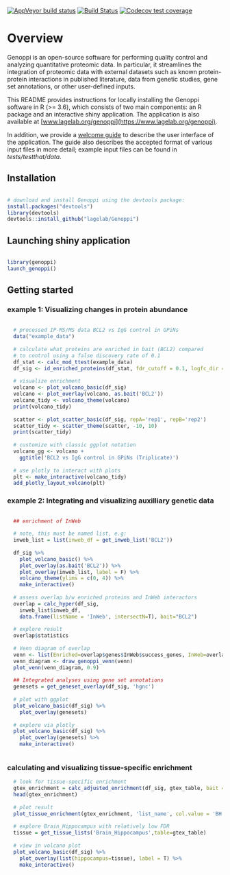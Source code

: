 
<!-- badges: start -->
[![AppVeyor build status](https://ci.appveyor.com/api/projects/status/github/lagelab/Genoppi?branch=master&svg=true)](https://ci.appveyor.com/project/lagelab/genoppi-j8jha)
[![Build Status](https://travis-ci.com/lagelab/Genoppi.svg?branch=master)](https://travis-ci.com/lagelab/Genoppi)
[![Codecov test coverage](https://codecov.io/gh/lagelab/Genoppi/branch/master/graph/badge.svg)](https://codecov.io/gh/lagelab/Genoppi?branch=master)
<!-- badges: end -->



# Overview

Genoppi is an open-source software for performing quality control and analyzing quantitative proteomic data. In particular, it streamlines the integration of proteomic data with external datasets such as known protein-protein interactions in published literature, data from genetic studies, gene set annotations, or other user-defined inputs.

This README provides instructions for locally installing the Genoppi software in R (>= 3.6), which consists of two main components: an R package and an interactive shiny application. The application is also available at [www.lagelab.org/genoppi](https://www.lagelab.org/genoppi).

In addition, we provide a [welcome guide](inst/shiny-examples/myapp/www/welcome_guide_200509.pdf) to describe the user interface of the application. The guide also describes the accepted format of various input files in more detail; example input files can be found in *tests/testthat/data*.


## Installation

```R

# download and install Genoppi using the devtools package:
install.packages("devtools")
library(devtools)
devtools::install_github("lagelab/Genoppi")

```

## Launching shiny application

```R

library(genoppi)
launch_genoppi()

```


## Getting started

### example 1: Visualizing changes in protein abundance
```R
  
  # processed IP-MS/MS data BCL2 vs IgG control in GPiNs
  data("example_data")
  
  # calculate what proteins are enriched in bait (BCL2) compared 
  # to control using a false discovery rate of 0.1
  df_stat <- calc_mod_ttest(example_data)
  df_sig <- id_enriched_proteins(df_stat, fdr_cutoff = 0.1, logfc_dir = 'positive')
    
  # visualize enrichment
  volcano <- plot_volcano_basic(df_sig)
  volcano <- plot_overlay(volcano, as.bait('BCL2'))
  volcano_tidy <- volcano_theme(volcano)
  print(volcano_tidy)
  
  scatter <- plot_scatter_basic(df_sig, repA='rep1', repB='rep2')
  scatter_tidy <- scatter_theme(scatter, -10, 10)
  print(scatter_tidy)
  
  # customize with classic ggplot notation
  volcano_gg <- volcano +
    ggtitle('BCL2 vs IgG control in GPiNs (Triplicate)')
  
  # use plotly to interact with plots
  plt <- make_interactive(volcano_tidy)
  add_plotly_layout_volcano(plt)

```


### example 2: Integrating and visualizing auxilliary genetic data 
```R

  ## enrichment of InWeb
  
  # note, this must be named list, e.g: 
  inweb_list = list(inweb_df = get_inweb_list('BCL2'))
  
  df_sig %>% 
    plot_volcano_basic() %>%
    plot_overlay(as.bait('BCL2')) %>%
    plot_overlay(inweb_list, label = F) %>%
    volcano_theme(ylims = c(0, 4)) %>%
    make_interactive()
  
  # assess overlap b/w enriched proteins and InWeb interactors
  overlap = calc_hyper(df_sig, 
    inweb_list$inweb_df, 
    data.frame(listName = 'InWeb', intersectN=T), bait="BCL2")
  
  # explore result
  overlap$statistics
  
  # Venn diagram of overlap
  venn <- list(Enriched=overlap$genes$InWeb$success_genes, InWeb=overlap$genes$InWeb$sample_genes)
  venn_diagram <- draw_genoppi_venn(venn)
  plot_venn(venn_diagram, 0.9)
  
  ## Integrated analyses using gene set annotations   
  genesets = get_geneset_overlay(df_sig, 'hgnc')
  
  # plot with ggplot
  plot_volcano_basic(df_sig) %>%
    plot_overlay(genesets)
  
  # explore via plotly
  plot_volcano_basic(df_sig) %>%
    plot_overlay(genesets) %>%
    make_interactive()



```

### calculating and visualizing tissue-specific enrichment

```R
  # look for tissue-specific enrichment
  gtex_enrichment = calc_adjusted_enrichment(df_sig, gtex_table, bait = 'BCL2')
  head(gtex_enrichment)
  
  # plot result
  plot_tissue_enrichment(gtex_enrichment, 'list_name', col.value = 'BH.FDR', ylab = 'FDR')
  
  # explore Brain_Hippocampus with relatively low FDR
  tissue = get_tissue_lists('Brain_Hippocampus',table=gtex_table)
  
  # view in volcano plot
  plot_volcano_basic(df_sig) %>%
    plot_overlay(list(hippocampus=tissue), label = T) %>%
    make_interactive()
```


